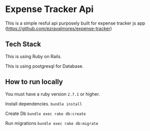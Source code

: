 # Expense Tracker Api

This is a simple resful api purposely built for expense tracker js app (https://github.com/ezravalmores/expense-tracker)

## Tech Stack

This is using Ruby on Rails.

This is using postgresql for Database.

## How to run locally

You must have a ruby version `2.7.1` or higher.

Install dependencies. `bundle install`

Create Db `bundle exec rake db:create`

Run migrations `bundle exec rake db:migrate`
